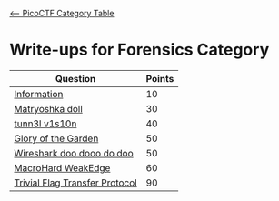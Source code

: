 [<-- PicoCTF Category Table](../../README.md#2-picoctf)

# Write-ups for Forensics Category

|Question|Points|
|--------|------|
|[Information](./Information/writeup.md)|10|
|[Matryoshka doll](./Matryoshka%20Doll/writeup.md)|30|
|[tunn3l v1s10n](./tunn3l%20v1s10n/writeup.md)|40|
|[Glory of the Garden](./Glory%20of%20the%20garden/writeup.md)|50|
|[Wireshark doo dooo do doo](./Wireshark%20doo%20dooo%20do%20doo/writeup.md)|50|
|[MacroHard WeakEdge](./MacroHard%20WeakEdge/writeup.md)|60|
|[Trivial Flag Transfer Protocol](./Trivial%20Flag%20Transfer%20Protocol/writeup.md)|90|